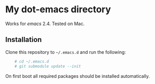 # My dot-emacs directory
Works for *emacs* 2.4. Tested on Mac.

## Installation
Clone this repository to `~/.emacs.d` and run the following:

```sh
    # cd ~/.emacs.d
    # git submodule update --init
```

On first boot all required packages should be installed automatically.
